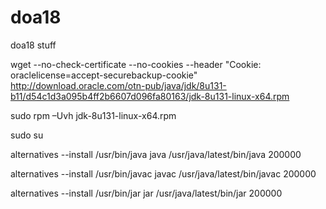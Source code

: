 # doa18
doa18 stuff

wget --no-check-certificate --no-cookies --header "Cookie: oraclelicense=accept-securebackup-cookie" http://download.oracle.com/otn-pub/java/jdk/8u131-b11/d54c1d3a095b4ff2b6607d096fa80163/jdk-8u131-linux-x64.rpm

sudo rpm –Uvh jdk-8u131-linux-x64.rpm

sudo su

alternatives --install /usr/bin/java java /usr/java/latest/bin/java 200000

alternatives --install /usr/bin/javac javac /usr/java/latest/bin/javac 200000

alternatives --install /usr/bin/jar jar /usr/java/latest/bin/jar 200000


